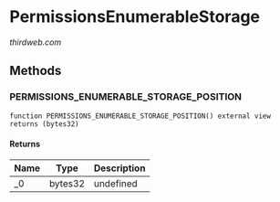 # PermissionsEnumerableStorage

*thirdweb.com*







## Methods

### PERMISSIONS_ENUMERABLE_STORAGE_POSITION

```solidity
function PERMISSIONS_ENUMERABLE_STORAGE_POSITION() external view returns (bytes32)
```






#### Returns

| Name | Type | Description |
|---|---|---|
| _0 | bytes32 | undefined |




